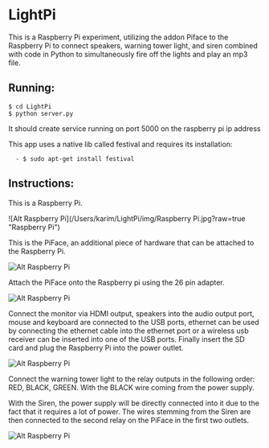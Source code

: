 # LightPi
This is a Raspberry Pi experiment, utilizing the addon Piface to the Raspberry Pi to connect speakers, warning tower light, and siren combined with code in Python to simultaneously fire off the lights and play an mp3 file.

Running:
----------

    $ cd LightPi
    $ python server.py

It should create service running on port 5000 on the raspberry pi ip address

This app uses a native lib called festival and requires its installation:

      - $ sudo apt-get install festival

Instructions:
------------
This is a Raspberry Pi.

![Alt Raspberry Pi](/Users/karim/LightPi/img/Raspberry Pi.jpg?raw=true "Raspberry Pi")



This is the PiFace, an additional piece of hardware that can be attached to the Raspberry Pi.

![Alt Raspberry Pi](/Users/karim/LightPi/img/PiFace.jpg?raw=true "PiFace")

Attach the PiFace onto the Raspberry pi using the 26 pin adapter.

![Alt Raspberry Pi](/Users/karim/LightPi/img/R+PF.jpg?raw=true "R+PF")

Connect the monitor via HDMI output, speakers into the audio output port, mouse and keyboard are connected to the USB ports, ethernet can be used by connecting the ethernet cable into the ethernet port or a wireless usb receiver can be inserted into one of the USB ports. Finally insert the SD card and plug the Raspberry Pi into the power outlet.

![Alt Raspberry Pi](/Users/karim/LightPi/img/Cables.jpg?raw=true "Cables")

Connect the warning tower light to the relay outputs in the following order: RED, BLACK, GREEN. With the BLACK wire coming from the power supply. 

With the Siren, the power supply will be directly connected into it due to the fact that it requires a lot of power. The wires stemming from the Siren are then connected to the second relay on the PiFace in the first two outlets.

![Alt Raspberry Pi](/Users/karim/LightPi/img/Wires.jpg?raw=true "Wires")
